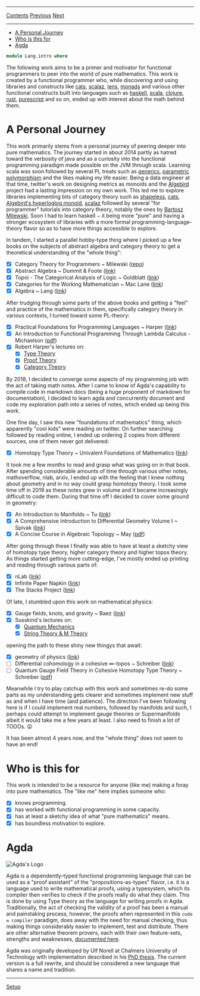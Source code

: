 ****
[Contents](contents.html)
[Previous](contents.html)
[Next](Lang.setup.html)

<!-- START doctoc generated TOC please keep comment here to allow auto update -->
<!-- DON'T EDIT THIS SECTION, INSTEAD RE-RUN doctoc TO UPDATE -->
****

- [A Personal Journey](#a-personal-journey)
- [Who is this for](#who-is-this-for)
- [Agda](#agda)

<!-- END doctoc generated TOC please keep comment here to allow auto update -->

```agda
module Lang.intro where
```

The following work aims to be a primer and motivator for functional programmers to peer into the world of pure mathematics. This work is created by a functional programmer who, while discovering and using libraries and constructs like [cats](https://typelevel.org/cats/), [scalaz](https://github.com/scalaz/scalaz), [lens](https://hackage.haskell.org/package/lens), [monads](https://wiki.haskell.org/All_About_Monads) and various other functional constructs built into languages such as [haskell](https://www.haskell.org/), [scala](https://www.scala-lang.org/), [clojure](https://clojure.org/), [rust](https://www.rust-lang.org/), [purescript](http://www.purescript.org/) and so on, ended up with interest about the math behind them.

# A Personal Journey

This work primarily stems from a personal journey of peering deeper into pure mathematics. The journey started in about 2014 partly as hatred toward the verbosity of java and as a curiosity into the functional programming paradigm made possible on the JVM through scala. Learning scala was soon followed by several PL treats such as [generics](https://en.wikipedia.org/wiki/Generic_programming), [parametric polymorphism](https://en.wikipedia.org/wiki/Parametric_polymorphism) and the likes making my life easier. Being a data engineer at that time, twitter's work on designing metrics as monoids and the [Algebird](https://www.michael-noll.com/blog/2013/12/02/twitter-algebird-monoid-monad-for-large-scala-data-analytics/) project had a lasting impression on my own work. This led me to explore libraries implementing bits of category theory such as [shapeless](https://github.com/milessabin/shapeless), [cats](https://typelevel.org/cats/), [Algebird's hyperloglog monoid](https://twitter.github.io/algebird/datatypes/approx/hyperloglog.html), [scalaz](https://github.com/scalaz/scalaz) followed by several "for programmer" tutorials into category theory, notably the ones by [Bartosz Milewski](https://www.youtube.com/user/DrBartosz/playlists). Soon I had to learn haskell − it being more "pure" and having a stronger ecosystem of libraries with a more formal programming-language-theory flavor so as to have more things accessible to explore.

In tandem, I started a parallel hobby-type thing where I picked up a few books on the subjects of abstract algebra and category theory to get a theoretical understanding of the "whole thing":

- [x] Category Theory for Programmers ~ Milewski ([repo](https://github.com/hmemcpy/milewski-ctfp-pdf))
- [x] Abstract Algebra ~ Dummit & Foote ([link](https://www.goodreads.com/book/show/264543.Abstract_Algebra))
- [x] Topoi - The Categorical Analysis of Logic ~ Goldblatt ([link](https://projecteuclid.org/euclid.bia/1403013939))
- [x] Categories for the Working Mathematician ~ Mac Lane ([link](https://en.wikipedia.org/wiki/Categories_for_the_Working_Mathematician))
- [x] Algebra ~ Lang ([link](https://www.springer.com/gp/book/9780387953854))

After trudging through some parts of the above books and getting a "feel" and practice of the mathematics in them, specifically category theory in various contexts, I turned toward some PL-theory:

- [x] Practical Foundations for Programming Languages ~ Harper ([link](https://www.cs.cmu.edu/~rwh/pfpl/))
- [x] An Introduction to Functional Programming Through Lambda Calculus - Michaelson ([pdf](http://www.macs.hw.ac.uk/~greg/books/gjm.lambook88.ps))
- [x] Robert Harper's lectures on:
  - [x] [Type Theory](https://www.youtube.com/watch?v=ev7AYsLljxk&list=PLLHd8G9sGDBP5z0Vk_MpaccuOWGUgZknd)
  - [x] [Proof Theory](https://www.youtube.com/watch?v=YRu7Xi-mNK8&list=PLLHd8G9sGDBOe7mzE_uKvS5-il8ZAVBVr)
  - [x] [Category Theory](https://www.youtube.com/playlist?list=PLLHd8G9sGDBPF4-f2tmY_p5qWzZ1Vl1TA)

By 2018, I decided to converge some aspects of my programming job with the act of taking math notes. After I came to know of Agda's capability to compile code in markdown docs (being a huge proponent of markdown for documentation), I decided to learn agda and concurrently document and code my exploration path into a series of notes, which ended up being this work.

One fine day, I saw this new "foundations of mathematics" thing, which apparently "cool kids" were reading on twitter. On further searching followed by reading online, I ended up ordering 2 copies from different sources, one of them never got delivered:

- [x] Homotopy Type Theory ~ Univalent Foundations of Mathematics ([link](https://homotopytypetheory.org/book/))

It took me a few months to read and grasp what was going on in that book. After spending considerable amounts of time through various other notes, mathoverflow, nlab, arxiv, I ended up with the feeling that I knew nothing about geometry and in no way could grasp homotopy theory. I took some time off in 2019 as these notes grew in volume and it became increasingly difficult to code them. During that time off I decided to cover some ground in geometry:

- [x] An Introduction to Manifolds ~ Tu ([link](https://www.springer.com/gp/book/9781441973993))
- [x] A Comprehensive Introduction to Differential Geometry Volume I ~ Spivak ([link](https://www.goodreads.com/book/show/211192.A_Comprehensive_Introduction_to_Differential_Geometry_Vol_1))
- [x] A Concise Course in Algebraic Topology ~ May ([pdf](https://www.math.uchicago.edu/~may/CONCISE/ConciseRevised.pdf))

After going through these I finally was able to have at least a sketchy view of homotopy type theory, higher category theory and higher topos theory. As things started getting more cutting-edge, I've mostly ended up printing and reading through various parts of:

- [x] nLab ([link](https://ncatlab.org/nlab/show/HomePage))
- [x] Infinite Paper Napkin ([link](https://web.evanchen.cc/napkin.html))
- [x] The Stacks Project ([link](https://stacks.math.columbia.edu/browse))

Of late, I stumbled upon this work on mathematical physics:

- [x] Gauge fields, knots, and gravity ~ Baez ([link](https://www.worldscientific.com/worldscibooks/10.1142/2324))
- [x] Susskind's lectures on:
  - [x] [Quantum Mechanics](https://www.youtube.com/playlist?list=PL701CD168D02FF56F)
  - [x] [String Theory & M Theory](https://www.youtube.com/playlist?list=PL202191442DB1B300)

opening the path to these shiny new thingys that await:

- [x] geometry of physics ([link](https://ncatlab.org/nlab/show/geometry+of+physics))
- [ ] Differential cohomology in a cohesive ∞-topos ~ Schreiber ([link](https://arxiv.org/pdf/1310.7930.pdf))
- [ ] Quantum Gauge Field Theory in Cohesive Homotopy Type Theory ~ Schreiber ([pdf](https://arxiv.org/pdf/1408.0054.pdf))

Meanwhile I try to play catchup with this work and sometimes re-do some parts as my understanding gets clearer and sometimes implement new stuff as and when I have time (and patience). The direction I've been following here is if I could implement real numbers, followed by manifolds and such, I perhaps could attempt to implement gauge theories or Supermanifolds albeit it would take me a few years at least. I also need to finish a lot of TODOs. 😛

It has been almost 4 years now, and the "whole thing" does not seem to have an end!

# Who is this for

This work is intended to be a resource for anyone (like me) making a foray into pure mathematics. The "like me" here implies someone who:

- [x] knows programming.
- [x] has worked with functional programming in some capacity.
- [x] has at least a sketchy idea of what "pure mathematics" means.
- [x] has boundless motivation to explore.

# Agda

![Agda's Logo](../artwork/logo.svg)

Agda is a dependently-typed functional programming language that can be used as a "proof assistant" of the "propositions-as-types" flavor, i.e. it is a language used to write mathematical proofs, using a typesystem, which its compiler then verifies to check if the proofs really do what they claim. This is done by using Type theory as the language for writing proofs in Agda. Traditionally, the act of checking the validity of a proof has been a manual and painstaking process, however, the proofs when represented in this `code ⇆ compiler` paradigm, does away with the need for manual checking, thus making things considerably easier to implement, test and distribute. There are other alternative theorem provers, each with their own feature-sets, strengths and weaknesses, [documented here](https://en.wikipedia.org/wiki/Proof_assistant#Comparison_of_systems).

Agda was originally developed by Ulf Norell at Chalmers University of Technology with implementation described in his [PhD thesis](http://www.cse.chalmers.se/~ulfn/papers/thesis.pdf). The current version is a full rewrite, and should be considered a new language that shares a name and tradition.

****
[Setup](./Lang.setup.html)

